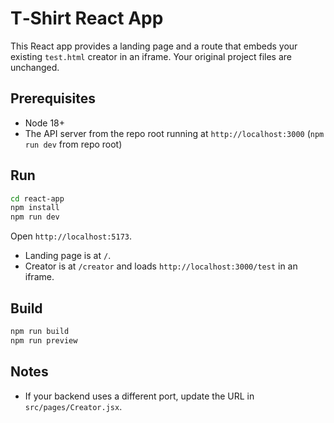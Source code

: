 # T‑Shirt React App

This React app provides a landing page and a route that embeds your existing `test.html` creator in an iframe. Your original project files are unchanged.

## Prerequisites
- Node 18+
- The API server from the repo root running at `http://localhost:3000` (`npm run dev` from repo root)

## Run
```bash
cd react-app
npm install
npm run dev
```
Open `http://localhost:5173`.

- Landing page is at `/`.
- Creator is at `/creator` and loads `http://localhost:3000/test` in an iframe.

## Build
```bash
npm run build
npm run preview
```

## Notes
- If your backend uses a different port, update the URL in `src/pages/Creator.jsx`.
